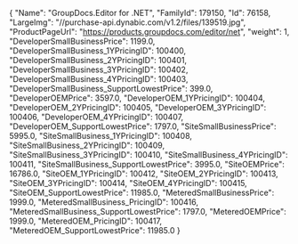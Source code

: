 {
    "Name": "GroupDocs.Editor for .NET",
    "FamilyId": 179150,
    "Id": 76158,
    "LargeImg": "//purchase-api.dynabic.com/v1.2/files/139519.jpg",
    "ProductPageUrl": "https://products.groupdocs.com/editor/net",
    "weight": 1,
    "DeveloperSmallBusinessPrice": 1199.0,
    "DeveloperSmallBusiness_1YPricingID": 100400,
    "DeveloperSmallBusiness_2YPricingID": 100401,
    "DeveloperSmallBusiness_3YPricingID": 100402,
    "DeveloperSmallBusiness_4YPricingID": 100403,
    "DeveloperSmallBusiness_SupportLowestPrice": 399.0,
    "DeveloperOEMPrice": 3597.0,
    "DeveloperOEM_1YPricingID": 100404,
    "DeveloperOEM_2YPricingID": 100405,
    "DeveloperOEM_3YPricingID": 100406,
    "DeveloperOEM_4YPricingID": 100407,
    "DeveloperOEM_SupportLowestPrice": 1797.0,
    "SiteSmallBusinessPrice": 5995.0,
    "SiteSmallBusiness_1YPricingID": 100408,
    "SiteSmallBusiness_2YPricingID": 100409,
    "SiteSmallBusiness_3YPricingID": 100410,
    "SiteSmallBusiness_4YPricingID": 100411,
    "SiteSmallBusiness_SupportLowestPrice": 3995.0,
    "SiteOEMPrice": 16786.0,
    "SiteOEM_1YPricingID": 100412,
    "SiteOEM_2YPricingID": 100413,
    "SiteOEM_3YPricingID": 100414,
    "SiteOEM_4YPricingID": 100415,
    "SiteOEM_SupportLowestPrice": 11985.0,
    "MeteredSmallBusinessPrice": 1999.0,
    "MeteredSmallBusiness_PricingID": 100416,
    "MeteredSmallBusiness_SupportLowestPrice": 1797.0,
    "MeteredOEMPrice": 1999.0,
    "MeteredOEM_PricingID": 100417,
    "MeteredOEM_SupportLowestPrice": 11985.0
}
